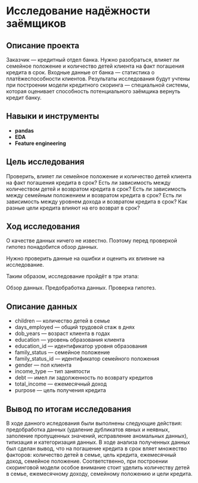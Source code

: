 # Исследование надёжности заёмщиков

## Описание проекта

Заказчик — кредитный отдел банка. Нужно разобраться, влияет ли семейное положение и количество детей клиента на факт погашения кредита в срок. Входные данные от банка — статистика о платёжеспособности клиентов.
Результаты исследования будут учтены при построении модели кредитного скоринга — специальной системы, которая оценивает способность потенциального заёмщика вернуть кредит банку.

## Навыки и инструменты

- **pandas**
- **EDA**
- **Feature engineering**

## Цель исследования

Проверить, влияет ли семейное положение и количество детей клиента на факт погашения кредита в срок?
Есть ли зависимость между количеством детей и возвратом кредита в срок?
Есть ли зависимость между семейным положением и возвратом кредита в срок?
Есть ли зависимость между уровнем дохода и возвратом кредита в срок?
Как разные цели кредита влияют на его возврат в срок?

## Ход исследования

О качестве данных ничего не известно. Поэтому перед проверкой гипотез понадобится обзор данных.

Нужно проверить данные на ошибки и оценить их влияние на исследование. 

Таким образом, исследование пройдёт в три этапа:

Обзор данных.
Предобработка данных.
Проверка гипотез.

## Описание данных

- children — количество детей в семье
- days_employed — общий трудовой стаж в днях
- dob_years — возраст клиента в годах
- education — уровень образования клиента
- education_id — идентификатор уровня образования
- family_status — семейное положение
- family_status_id — идентификатор семейного положения
- gender — пол клиента
- income_type — тип занятости
- debt — имел ли задолженность по возврату кредитов
- total_income — ежемесячный доход
- purpose — цель получения кредита

## Вывод по итогам исследования
В ходе данного иследования были выполнены следующие действия: предобработка данных (удаление дубликатов явных и неявных, заполение пропущенных значений, исправление аномальных данных), типизация и категоризация данных. В ходе анализа полученных данных был сделан вывод, что на погашение кредита в срок вляет множество факторов: количество детей в семье, цель кредита, ежемесячный доход, семейное положение. Соответственно, при построении скоринговой модели особое внимание стоит уделить количеству детей в семье, ежемесячному доходу, семейному положению и цели кредита.
